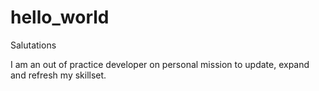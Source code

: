 # hello_world

Salutations

I am an out of practice developer on personal mission to update, expand and refresh my skillset.
